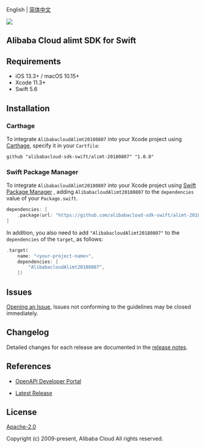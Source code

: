 English | [简体中文](README-CN.md)

![](https://aliyunsdk-pages.alicdn.com/icons/AlibabaCloud.svg)

## Alibaba Cloud alimt SDK for Swift

## Requirements

- iOS 13.3+ / macOS 10.15+
- Xcode 11.3+
- Swift 5.6

## Installation

### Carthage

To integrate `AlibabacloudAlimt20180807` into your Xcode project using [Carthage](https://github.com/Carthage/Carthage), specify it in your `Cartfile`:

```ogdl
github "alibabacloud-sdk-swift/alimt-20180807" "1.0.0"
```

### Swift Package Manager

To integrate `AlibabacloudAlimt20180807` into your Xcode project using [Swift Package Manager](https://swift.org/package-manager/) , adding `AlibabacloudAlimt20180807` to the `dependencies` value of your `Package.swift`.

```swift
dependencies: [
    .package(url: "https://github.com/alibabacloud-sdk-swift/alimt-20180807.git", from: "1.0.0")
]
```

In addition, you also need to add `"AlibabacloudAlimt20180807"` to the `dependencies` of the `target`, as follows:

```swift
.target(
    name: "<your-project-name>",
    dependencies: [
        "AlibabacloudAlimt20180807",
    ])
```

## Issues

[Opening an Issue](https://github.com/alibabacloud-sdk-swift/alimt-20180807/issues/new), Issues not conforming to the guidelines may be closed immediately.

## Changelog

Detailed changes for each release are documented in the [release notes](./ChangeLog.txt).

## References

* [OpenAPI Developer Portal](https://next.api.alibabacloud.com/home)
- [Latest Release](https://github.com/alibabacloud-sdk-swift/alimt-20180807)

## License

[Apache-2.0](http://www.apache.org/licenses/LICENSE-2.0)

Copyright (c) 2009-present, Alibaba Cloud All rights reserved.
